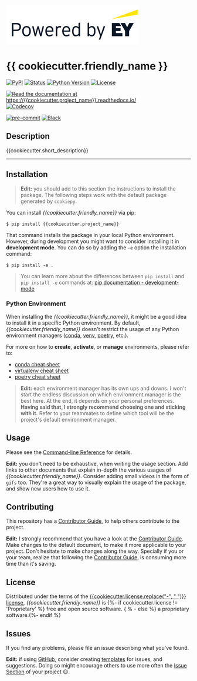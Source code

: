 [//]: # "Remove the following line to remove the \"Powered by EY\" logo"

![](docs/_static/EY_logo_5.gif)

# {{ cookiecutter.friendly\_name }}

[![PyPI](https://img.shields.io/pypi/v/{{cookiecutter.project_name}}.svg)][pypi_]
[![Status](https://img.shields.io/pypi/status/{{cookiecutter.project_name}}.svg)][status]
[![Python Version](https://img.shields.io/pypi/pyversions/{{cookiecutter.project_name}})][python version]
[![License](https://img.shields.io/pypi/l/{{cookiecutter.project_name}})][license]

[![Read the documentation at https://{{cookiecutter.project\_name}}.readthedocs.io/](https://img.shields.io/readthedocs/{{cookiecutter.project_name}}/latest.svg?label=Read%20the%20Docs)][read the docs]
[![Codecov](https://codecov.io/gh/{{cookiecutter.github_user}}/{{cookiecutter.project_name}}/branch/main/graph/badge.svg)][codecov]

[![pre-commit](https://img.shields.io/badge/pre--commit-enabled-brightgreen?logo=pre-commit\&logoColor=white)][pre-commit]
[![Black](https://img.shields.io/badge/code%20style-black-000000.svg)][black]

[pypi_]: https://pypi.org/project/{{cookiecutter.project_name}}/

[status]: https://pypi.org/project/{{cookiecutter.project_name}}/

[python version]: https://pypi.org/project/{{cookiecutter.project_name}}

[read the docs]: https://{{cookiecutter.project_name}}.readthedocs.io/

[tests]: https://github.com/{{cookiecutter.github_user}}/{{cookiecutter.project_name}}/actions?workflow=Tests

[codecov]: https://app.codecov.io/gh/{{cookiecutter.github_user}}/{{cookiecutter.project_name}}

[pre-commit]: https://github.com/pre-commit/pre-commit

[black]: https://github.com/psf/black

## Description

{{cookiecutter.short\_description}}

***

## Installation

> **Edit:** you should add to this section the instructions to install the package.
> The following steps work with the default package generated by `cookiepy`.

You can install *{{cookiecutter.friendly\_name}}* via pip:

```console
$ pip install {{cookiecutter.project_name}}
```

That command installs the package in your local Python environment.
However, during development you might want to consider installing it in **development mode**.
You can do so by adding the `-e` option the installation command:

```console
$ pip install -e .
```

> You can learn more about the differences between `pip install` and `pip install -e`
> commands at: [pip documentation - development-mode](https://setuptools.pypa.io/en/latest/userguide/development\_mode.html#development-mode)

### Python Environment

When installing the *{{cookiecutter.friendly\_name}}*, it might be a good idea to install
it in a specific Python environment. By default, *{{cookiecutter.friendly\_name}}*
doesn't restrict the usage of any Python environment managers ([conda](https://www.anaconda.com/),
[venv](https://virtualenv.pypa.io/en/latest/), [poetry](https://python-poetry.org/), etc.).

For more on how to **create**, **activate**, or **manage** environments, please refer to:

*   [conda cheat sheet](https://docs.conda.io/projects/conda/en/4.6.0/_downloads/52a95608c49671267e40c689e0bc00ca/conda-cheatsheet.pdf)
*   [virtualenv cheat sheet](https://cheatography.com/ilyes64/cheat-sheets/python-virtual-environments/)
*   [poetry cheat sheet](https://vikasz.hashnode.dev/python-poetry-cheatsheet)

> **Edit:** each environment manager has its own ups and downs. I won't start the endless
> discussion on which environment manager is the best here. At the end, it depends on your
> personal preferences. **Having said that, I strongly recommend choosing one and sticking with it.**
> Refer to your teammates to define which tool will be the project's default environment manager.

## Usage

Please see the [Command-line Reference] for details.

**Edit:** you don't need to be exhaustive, when writing the usage section.
Add links to other documents that explain in-depth the various usages of
*{{cookiecutter.friendly\_name}}*. Consider adding small videos in the form of
`gifs` too. They're a great way to visually explain the usage of the package, and
show new users how to use it.

## Contributing

This repository has a [Contributor Guide], to help others contribute to
the project.

**Edit:** I strongly recommend that you have a look at the [Contributor Guide]. Make
changes to the default document, to make it more applicable to your project.
Don't hesitate to make changes along the way. Specially if you or your team, realize
that following the [Contributor Guide], is consuming more time than it's saving.

## License

Distributed under the terms of the [{{cookiecutter.license.replace("-", " ")}} license][license],
*{{cookiecutter.friendly\_name}}* is {%- if cookiecutter.license != 'Proprietary' %} free and open source software.
{ % - else %} a proprietary software.{%- endif %}

## Issues

If you find any problems, please file an issue describing what you've found.

**Edit:** if using [GitHub](https://github.com/), consider creating [templates](https://tinyurl.com/yek9oudu) for
issues, and suggestions. Doing so might encourage others to use more often the
[Issue Section](https://github.com/{{cookiecutter.github_user}}/{{cookiecutter.project_name}}/issues)
of your project :wink:.

<!-- github-only -->

[license]: https://github.com/{{cookiecutter.github_user}}/{{cookiecutter.project_name}}/blob/main/LICENSE

[contributor guide]: https://github.com/{{cookiecutter.github_user}}/{{cookiecutter.project_name}}/blob/main/CONTRIBUTING.md

[command-line reference]: https://{{cookiecutter.project_name}}.readthedocs.io/en/latest/usage.html
